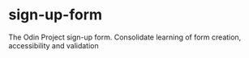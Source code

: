 # sign-up-form

The Odin Project sign-up form. Consolidate learning of form creation, accessibility and validation